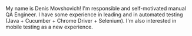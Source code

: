 My name is Denis Movshovich! I'm responsible and self-motivated manual QA Engineer. I have some experience in leading and in automated testing (Java + Cucumber + Chrome Driver + Selenium). I'm also interested in mobile testing as a new experience.